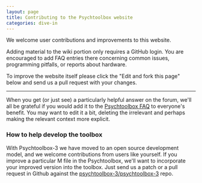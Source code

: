 ```yaml
---
layout: page
title: Contributing to the Psychtoolbox website
categories: dive-in
---
```


We welcome user contributions and improvements to this website.

Adding material to the wiki portion only requires a GitHub login. You are
encouraged to add FAQ entries there concerning common issues, programming
pitfalls, or reports about hardware.

To improve the website itself please click the "Edit and fork this page" below
and send us a pull request with your changes.

---

When you get (or just see) a particularly helpful answer on the forum,
we'll all be grateful if you would add it to the [Psychtoolbox FAQ](###FAQ)
to everyone's benefit. You may want to edit it a bit, deleting the
irrelevant and perhaps making the relevant context more explicit. 


### How to help develop the toolbox

With Psychtoolbox-3 we have moved to an open source development model, and we
welcome contributions from users like yourself. If you improve a particular M
file in the Psychtoolbox, we'll want to incorporate your improved version into
the toolbox. Just send us a patch or a pull request in Github against the
[psychtoolbox-3/psychtoolbox-3](https://github.com/Psychtoolbox-3/Psychtoolbox-3)
repo.
